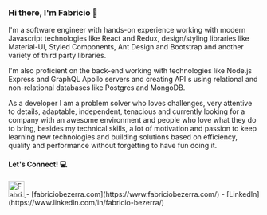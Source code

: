 ### Hi there, I'm Fabricio 👋

I'm a software engineer with hands-on experience working with modern Javascript technologies like React and Redux, design/styling libraries like Material-UI, Styled Components, Ant Design and Bootstrap and another variety of third party libraries.

I'm also proficient on the back-end working with technologies like Node.js Express and GraphQL Apollo servers and creating API's using relational and non-relational databases like Postgres and MongoDB.

As a developer I am a problem solver who loves challenges, very attentive to details, adaptable,
independent, tenacious and currently looking for a company with an awesome environment and people who love what they do to bring, besides my technical skills, a lot of motivation and passion to keep learning
new technologies and building solutions based on efficiency, quality and performance without
forgetting to have fun doing it.

#### Let's Connect! :computer:

<a target="_blank" style="hover:text-decoration: none" href="https://www.linkedin.com/in/fabricio-bezerra/">
  <img height="32" width="32" alt="Fabricio's Linkedin" src="https://cdn.jsdelivr.net/npm/simple-icons@v4/icons/linkedin.svg" />
</a>
- [fabriciobezerra.com](https://www.fabriciobezerra.com/)
- [LinkedIn](https://www.linkedin.com/in/fabricio-bezerra/)

<!--
**fbzr/fbzr** is a ✨ _special_ ✨ repository because its `README.md` (this file) appears on your GitHub profile.

Here are some ideas to get you started:

- 🔭 I’m currently working on ...
- 🌱 I’m currently learning ...
- 👯 I’m looking to collaborate on ...
- 🤔 I’m looking for help with ...
- 💬 Ask me about ...
- 📫 How to reach me: ...
- 😄 Pronouns: ...
- ⚡ Fun fact: ...
-->
